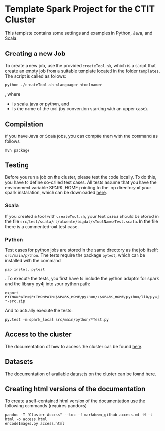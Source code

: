 # Template Spark Project for the CTIT Cluster

This template contains some settings and examples in Python, Java, and Scala.

## Creating a new Job

To create a new job, use the provided ``createTool.sh``, which is a script that create an empty job 
from a suitable template located in the folder ``templates``. The script is called as follows:

    python ./createTool.sh <language> <toolname>

, where

* <langauge> is scala, java or python, and
* <toolname> is the name of the tool (by convention starting with an upper case).
  
## Compilation

If you have Java or Scala jobs, you can compile them with the command as follows

    mvn package
    
## Testing

Before you run a job on the cluster, please test the code locally. To do this, 
you have to define so-called test cases. All tests assume that you have the environment variable SPARK_HOME 
pointing to the top directory of your spark installation, which can be downloaded [here](http://spark.apache.org/downloads.html). 


### Scala

If you created a tool with ``createTool.sh``, your test cases should be stored in the file
``src/test/scala/nl/utwente/bigdat/<ToolName>Test.scala``. In the file there is a commented-out
test case.

### Python

Test cases for python jobs are stored in the same directory as the
job itself: ``src/main/python``.  The tests require the package
``pytest``, which can be installed with the command 

    pip install pytest

. To execute the tests, you first have to include the python
adaptor for spark and the library py4j into your python path:

    export PYTHONPATH=$PYTHONPATH:$SPARK_HOME/python/:$SPARK_HOME/python/lib/py4j-*-src.zip
    
And to actually execute the tests:

    py.test -m spark_local src/main/python/*Test.py

## Access to the cluster

The documentation of how to access the cluster can be found [here](access.md).

## Datasets

The documentation of available datasets on the cluster can be found [here](data.md).

## Creating html versions of the documentation

To create a self-contained html version of the documentation use the following commands (requires pandocs)

    pandoc -T "Cluster Access" --toc -f markdown_github access.md -N -t html -o access.html
    encodeImages.py access.html

